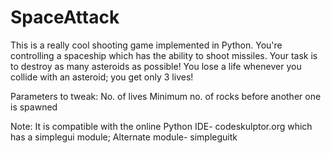 # SpaceAttack
This is a really cool shooting game implemented in Python.
You're controlling a spaceship which has the ability to shoot missiles.
Your task is to destroy as many asteroids as possible!
You lose a life whenever you collide with an asteroid; you get only 3 lives!

Parameters to tweak:
No. of lives
Minimum no. of rocks before another one is spawned

Note: It is compatible with the online Python IDE- codeskulptor.org which has a simplegui module; Alternate module- simpleguitk
